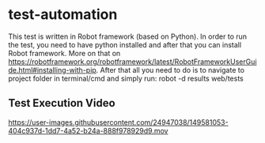 # test-automation

This test is written in Robot framework (based on Python).
In order to run the test, you need to have python installed and after that you can install Robot framework. More on that on https://robotframework.org/robotframework/latest/RobotFrameworkUserGuide.html#installing-with-pip.
After that all you need to do is to navigate to project folder in terminal/cmd and simply run: robot -d results web/tests  

## Test Execution Video
https://user-images.githubusercontent.com/24947038/149581053-404c937d-1dd7-4a52-b24a-888f978929d9.mov

